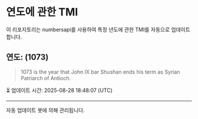 
# 연도에 관한 TMI

이 리포지토리는 numbersapi를 사용하여 특정 년도에 관한 TMI를 자동으로 업데이트합니다.

## 연도: (1073)
> 1073 is the year that John IX bar Shushan ends his term as Syrian Patriarch of Antioch.

⏳ 업데이트 시간: 2025-08-28 18:48:07 (UTC)

---
자동 업데이트 봇에 의해 관리됩니다.
